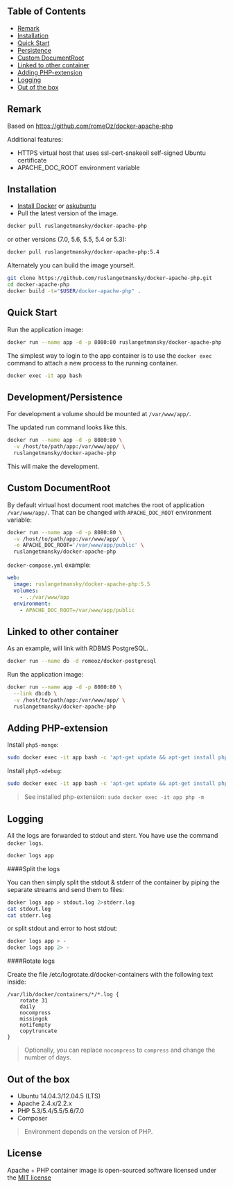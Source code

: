 Table of Contents
-------------------

 * [Remark](#remark)
 * [Installation](#installation)
 * [Quick Start](#quick-start)
 * [Persistence](#developmentpersistence)
 * [Custom DocumentRoot](#custom-documentroot)
 * [Linked to other container](#linked-to-other-container)
 * [Adding PHP-extension](#adding-php-extension) 
 * [Logging](#logging)
 * [Out of the box](#out-of-the-box)

Remark
-------------------
Based on https://github.com/romeOz/docker-apache-php

Additional features:

 * HTTPS virtual host that uses ssl-cert-snakeoil self-signed Ubuntu certificate
 * APACHE_DOC_ROOT environment variable

Installation
-------------------

 * [Install Docker](https://docs.docker.com/installation/) or [askubuntu](http://askubuntu.com/a/473720)
 * Pull the latest version of the image.
 
```bash
docker pull ruslangetmansky/docker-apache-php
```

or other versions (7.0, 5.6, 5.5, 5.4 or 5.3):

```bash
docker pull ruslangetmansky/docker-apache-php:5.4
```

Alternately you can build the image yourself.

```bash
git clone https://github.com/ruslangetmansky/docker-apache-php.git
cd docker-apache-php
docker build -t="$USER/docker-apache-php" .
```

Quick Start
-------------------

Run the application image:

```bash
docker run --name app -d -p 8080:80 ruslangetmansky/docker-apache-php
```

The simplest way to login to the app container is to use the `docker exec` command to attach a new process to the running container.

```bash
docker exec -it app bash
```

Development/Persistence
-------------------

For development a volume should be mounted at `/var/www/app/`.

The updated run command looks like this.

```bash
docker run --name app -d -p 8080:80 \
  -v /host/to/path/app:/var/www/app/ \
  ruslangetmansky/docker-apache-php
```

This will make the development.

Custom DocumentRoot
-------------------
By default virtual host document root matches the root of application `/var/www/app/`. That can be changed with `APACHE_DOC_ROOT` environment variable:

```bash
docker run --name app -d -p 8080:80 \
  -v /host/to/path/app:/var/www/app/ \
  -e APACHE_DOC_ROOT='/var/www/app/public' \
  ruslangetmansky/docker-apache-php
```

`docker-compose.yml` example:
```yaml
web:
  image: ruslangetmansky/docker-apache-php:5.5
  volumes:
    - .:/var/www/app
  environment:
    - APACHE_DOC_ROOT=/var/www/app/public
```

Linked to other container
-------------------

As an example, will link with RDBMS PostgreSQL. 

```bash
docker run --name db -d romeoz/docker-postgresql
```

Run the application image:

```bash
docker run --name app -d -p 8080:80 \
  --link db:db \
  -v /host/to/path/app:/var/www/app/ \
  ruslangetmansky/docker-apache-php
```

Adding PHP-extension
-------------------

Install `php5-mongo`:

```bash
sudo docker exec -it app bash -c 'apt-get update && apt-get install php5-mongo && rm -rf /var/lib/apt/lists/*'
```

Install `php5-xdebug`:

```bash
sudo docker exec -it app bash -c 'apt-get update && apt-get install php5-xdebug && rm -rf /var/lib/apt/lists/* && sed -i '$ a xdebug.remote_enable=On' /etc/php5/apache2/conf.d/20-xdebug.ini && sed -i '$ a xdebug.remote_connect_back=On' /etc/php5/apache2/conf.d/20-xdebug.ini'
```

>See installed php-extension: `sudo docker exec -it app php -m`

Logging
-------------------

All the logs are forwarded to stdout and sterr. You have use the command `docker logs`.

```bash
docker logs app
```

####Split the logs

You can then simply split the stdout & stderr of the container by piping the separate streams and send them to files:

```bash
docker logs app > stdout.log 2>stderr.log
cat stdout.log
cat stderr.log
```

or split stdout and error to host stdout:

```bash
docker logs app > -
docker logs app 2> -
```

####Rotate logs

Create the file /etc/logrotate.d/docker-containers with the following text inside:

```
/var/lib/docker/containers/*/*.log {
    rotate 31
    daily
    nocompress
    missingok
    notifempty
    copytruncate
}
```
> Optionally, you can replace `nocompress` to `compress` and change the number of days.

Out of the box
-------------------
 * Ubuntu 14.04.3/12.04.5 (LTS)
 * Apache 2.4.x/2.2.x
 * PHP 5.3/5.4/5.5/5.6/7.0
 * Composer

>Environment depends on the version of PHP.

License
-------------------

Apache + PHP container image is open-sourced software licensed under the [MIT license](http://opensource.org/licenses/MIT)